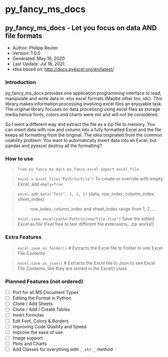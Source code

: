 # py_fancy_ms_docs

## py_fancy_ms_docs	- Let you focus on data AND file formats

- Author:		      Philipp Reuter
- Version:      	1.0.0
- Generated:    	May 16, 2020
- Last Update:    	Jul 18, 2021
- Idea based on:	http://docs.pyexcel.org/en/latest/


### Introduction
py_fancy_ms_docs provides one application programming interface to read, manipulate and write data in .xlsx excel formats (Maybe other too, idc). 
This library makes information processing involving excel files an enjoyable task.
The original library focuses on data processing using excel files as storage media hence fonts, colors and charts were not and will not be considered.

So I went a different way and extract the file as a zip file to memory.
You can insert data with row and column into a fully formatted Excel and the file keeps all formatting from the original.
The idea originated from the common usability problem:
You want to automatically insert data into an Excel, but pandas and pyexcel destroy all the formatting?


### How to use
> `from py_fancy_ms_docs.py_fancy_excel import excel_file`

> `excel = excel_file("Path/to/File")` To create or override with empty Excel, add `empty=True`

> `excel.add_data("Test", 1, 1, 1)` (data, row_index, column_index, sheet_index)
>   > row_index, column_index and sheet_index range from 1, 2, ...

> `excel.save_excel(path="Path/to/new/File.xlsx")` Save the edited Excel as file (Feel free to test different file extensions, .zip works!)

### Extra Features
> `excel.save_as_folder()` # Extracts the Excel file to Folder to see Excel File Contents

> `excel.save_as_json()` # Extracts the Excel file to Json to see Excel File Contents, like they are stored in the Excel() class


### Planned Features (not ordered)
- [ ] Port for all MS Document Types
- [ ] Editing the Format in Python
- [ ] Clone / Add Sheets
- [ ] Clone / Add / Create Tables
- [ ] Insert formulas
- [ ] Edit Font, Colors & Borders
- [ ] Improving Code Qualtity and Speed
- [ ] Improve the ease of use
- [ ] Image support
- [ ] Plots and Charts
- [ ] Add Classes for everything with `__str__` method

